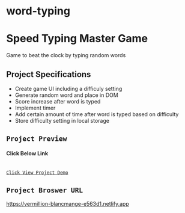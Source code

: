 # word-typing
# Speed Typing Master Game

Game to beat the clock by typing random words

## Project Specifications

- Create game UI including a difficuly setting
- Generate random word and place in DOM
- Score increase after word is typed
- Implement timer
- Add certain amount of time after word is typed based on difficulty
- Store difficulty setting in local storage

## `Project Preview` 

#### Click Below Link <br><br>
[`Click View Project Demo`](https://vermillion-blancmange-e563d1.netlify.app) <br>


## `Project Broswer URL`

https://vermillion-blancmange-e563d1.netlify.app

